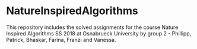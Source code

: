 # NatureInspiredAlgorithms

This repository includes the solved assignments for the course Nature Inspired Algorithms SS 2018 at Osnabrueck University by group 2 - Phillipp, Patrick, Bhaskar, Farina, Franzi and Vanessa.

